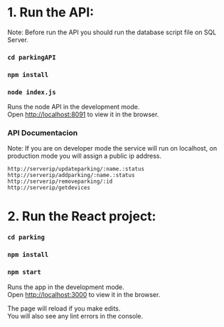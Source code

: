 # 1. Run the API:

Note: Before run the API you should run the database script file on SQL Server.

### `cd parkingAPI`
### `npm install`
### `node index.js`

Runs the node API in the development mode.<br>
Open [http://localhost:8091](http://localhost:8091) to view it in the browser.

### API Documentacion
Note: If you are on developer mode the service will run on localhost, on production mode you will assign a public ip address.

```
http://serverip/updateparking/:name.:status
http://serverip/addparking/:name.:status
http://serverip/removeparking/:id
http://serverip/getdevices
```

# 2. Run the React project:

### `cd parking`
### `npm install`
### `npm start`

Runs the app in the development mode.<br>
Open [http://localhost:3000](http://localhost:3000) to view it in the browser.

The page will reload if you make edits.<br>
You will also see any lint errors in the console.
